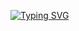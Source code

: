 [![Typing SVG](https://readme-typing-svg.demolab.com?font=Orbitron&weight=900&size=27&duration=2500&pause=1000&color=FFFFFF&repeat=false&width=435&lines=Welcome+to+my+profile+page)]()
